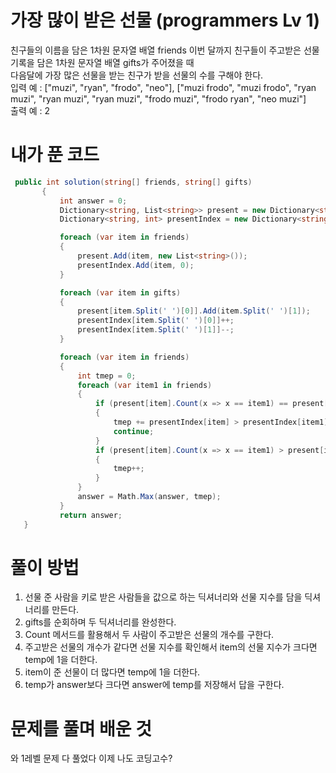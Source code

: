 # 가장 많이 받은 선물 (programmers Lv 1)
 친구들의 이름을 담은 1차원 문자열 배열 friends 이번 달까지 친구들이 주고받은 선물 기록을 담은 1차원 문자열 배열 gifts가 주어졌을 때  
 다음달에 가장 많은 선물을 받는 친구가 받을 선물의 수를 구해야 한다.  
 입력 예 : ["muzi", "ryan", "frodo", "neo"], ["muzi frodo", "muzi frodo", "ryan muzi", "ryan muzi", "ryan muzi", "frodo muzi", "frodo ryan", "neo muzi"]  
 출력 예 : 2
# 내가 푼 코드
 ```cs
  public int solution(string[] friends, string[] gifts)
        {
            int answer = 0;
            Dictionary<string, List<string>> present = new Dictionary<string, List<string>>();
            Dictionary<string, int> presentIndex = new Dictionary<string, int>();

            foreach (var item in friends)
            {
                present.Add(item, new List<string>());
                presentIndex.Add(item, 0);
            }

            foreach (var item in gifts)
            {
                present[item.Split(' ')[0]].Add(item.Split(' ')[1]);
                presentIndex[item.Split(' ')[0]]++;
                presentIndex[item.Split(' ')[1]]--;
            }

            foreach (var item in friends)
            {
                int tmep = 0;
                foreach (var item1 in friends)
                {
                    if (present[item].Count(x => x == item1) == present[item1].Count(x => x == item))
                    {
                        tmep += presentIndex[item] > presentIndex[item1] ? 1 : 0;
                        continue;
                    }
                    if (present[item].Count(x => x == item1) > present[item1].Count(x => x == item))
                    {
                        tmep++;
                    }
                }
                answer = Math.Max(answer, tmep);
            }
            return answer;
    }
 ```
# 풀이 방법
 1. 선물 준 사람을 키로 받은 사람들을 값으로 하는 딕셔너리와 선물 지수를 담을 딕셔너리를 만든다.
 1. gifts를 순회하며 두 딕셔너리를 완성한다.
 1. Count 메서드를 활용해서 두 사람이 주고받은 선물의 개수를 구한다.
 1. 주고받은 선물의 개수가 같다면 선물 지수를 확인해서 item의 선물 지수가 크다면 temp에 1을 더한다.
 1. item이 준 선물이 더 많다면 temp에 1을 더한다.
 1. temp가 answer보다 크다면 answer에 temp를 저장해서 답을 구한다.
# 문제를 풀며 배운 것
와 1레벨 문제 다 풀었다 이제 나도 코딩고수?